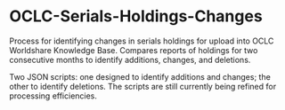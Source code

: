 # OCLC-Serials-Holdings-Changes
Process for identifying changes in serials holdings for upload into OCLC Worldshare Knowledge Base.  Compares reports of holdings for two consecutive months to identify additions, changes, and deletions.

Two JSON scripts: one designed to identify additions and changes; the other to identify deletions.
The scripts are still currently being refined for processing efficiencies.
